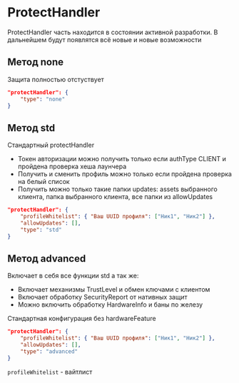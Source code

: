 # ProtectHandler

ProtectHandler часть находится в состоянии активной разработки. В дальнейшем будут появлятся всё новые и новые возможности

## Метод none

Защита полностью отстуствует

```json
"protectHandler": {
    "type": "none"
}

```


## Метод std

Стандартный protectHandler

- Токен авторизации можно получить только если authType CLIENT и пройдена проверка хеша лаунчера
- Получить и сменить профиль можно только если пройдена проверка на белый список
- Получить можно только такие папки updates: assets выбранного клиента, папка выбранного клиента, все папки из allowUpdates

```json
"protectHandler": {
    "profileWhitelist": { "Ваш UUID профиля": ["Ник1", "Ник2"] }, 
    "allowUpdates": [],
    "type": "std"
}
```

## Метод advanced

Включает в себя все функции std а так же:

- Включает механизмы TrustLevel и обмен ключами с клиентом
- Включает обработку SecurityReport от нативных защит
- Можно включить обработку HardwareInfo и баны по железу

Стандартная конфигурация без hardwareFeature

```json
"protectHandler": {
    "profileWhitelist": { "Ваш UUID профиля": ["Ник1", "Ник2"] },
    "allowUpdates": [],
    "type": "advanced"
}
```

`profileWhitelist` - вайтлист